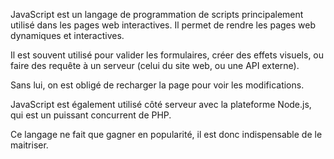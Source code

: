JavaScript est un langage de programmation de scripts principalement utilisé dans les pages web interactives.
Il permet de rendre les pages web dynamiques et interactives.

Il est souvent utilisé pour valider les formulaires, créer des effets visuels, 
ou faire des requête à un serveur (celui du site web, ou une API externe).

Sans lui, on est obligé de recharger la page pour voir les modifications.

JavaScript est également utilisé côté serveur avec la plateforme Node.js, 
qui est un puissant concurrent de PHP. 

Ce langage ne fait que gagner en popularité, il est donc indispensable de le maitriser.